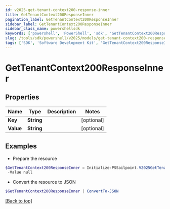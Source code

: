 ```yaml
---
id: v2025-get-tenant-context200-response-inner
title: GetTenantContext200ResponseInner
pagination_label: GetTenantContext200ResponseInner
sidebar_label: GetTenantContext200ResponseInner
sidebar_class_name: powershellsdk
keywords: ['powershell', 'PowerShell', 'sdk', 'GetTenantContext200ResponseInner', 'V2025GetTenantContext200ResponseInner'] 
slug: /tools/sdk/powershell/v2025/models/get-tenant-context200-response-inner
tags: ['SDK', 'Software Development Kit', 'GetTenantContext200ResponseInner', 'V2025GetTenantContext200ResponseInner']
---
```



# GetTenantContext200ResponseInner

## Properties

Name | Type | Description | Notes
------------ | ------------- | ------------- | -------------
**Key** | **String** |  | [optional] 
**Value** | **String** |  | [optional] 

## Examples

- Prepare the resource
```powershell
$GetTenantContext200ResponseInner = Initialize-PSSailpoint.V2025GetTenantContext200ResponseInner  -Key null `
 -Value null
```

- Convert the resource to JSON
```powershell
$GetTenantContext200ResponseInner | ConvertTo-JSON
```


[[Back to top]](#) 

